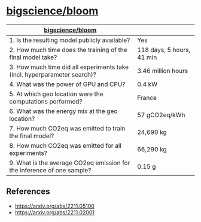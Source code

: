 # [bigscience/bloom](https://huggingface.co/bigscience/bloom)


| [bigscience/bloom](https://huggingface.co/bigscience/bloom)                                             |                |
|--------------------------------------------------------------------------|----------------|
| 1. Is the resulting model publicly available?                            | Yes            |
| 2. How much time does the training of the final model take?              | 118 days, 5 hours, 41 min        |
| 3. How much time did all experiments take (incl. hyperparameter search)? | 3.46 million hours      |
| 4. What was the power of GPU and CPU?                                    | 0.4 kW         |
| 5. At which geo location were the computations performed?                | France        |
| 6. What was the energy mix at the geo location?                          | 57 gCO2eq/kWh |
| 7. How much CO2eq was emitted to train the final model?                  | 24,690 kg        |
| 8. How much CO2eq was emitted for all experiments?                       | 66,290 kg       |
| 9. What is the average CO2eq emission for the inference of one sample?   | 0.15 g        |

## References

- https://arxiv.org/abs/2211.05100
- https://arxiv.org/abs/2211.02001
